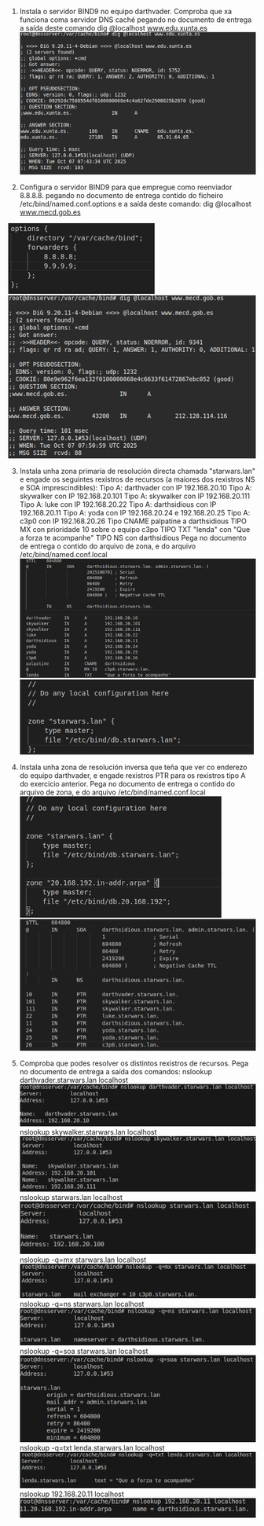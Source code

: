 1. Instala o servidor BIND9 no equipo darthvader. Comproba que xa funciona coma servidor DNS caché pegando no documento de entrega a saída deste comando dig @localhost www.edu.xunta.es
![alt text](./imagenes/image.png)

2. Configura o servidor BIND9 para que empregue como reenviador 8.8.8.8. pegando no documento de entrega contido do ficheiro /etc/bind/named.conf.options e a saída deste comando: dig @localhost www.mecd.gob.es



![alt text](./imagenes/image-1.png)
![alt text](./imagenes/image-2.png)

3. Instala unha zona primaria de resolución directa chamada "starwars.lan" e engade os seguintes rexistros de recursos (a maiores dos rexistros NS e SOA imprescindibles):
Tipo A: darthvader con IP 192.168.20.10
Tipo A: skywalker con IP 192.168.20.101
Tipo A: skywalker con IP 192.168.20.111
Tipo A: luke con IP 192.168.20.22
Tipo A: darthsidious con IP 192.168.20.11
Tipo A: yoda con IP 192.168.20.24 e 192.168.20.25
Tipo A: c3p0 con IP 192.168.20.26
Tipo CNAME palpatine a darthsidious
TIPO MX con prioridade 10 sobre o equipo c3po
TIPO TXT "lenda" con "Que a forza te acompanhe"
TIPO NS con darthsidious
Pega no documento de entrega o contido do arquivo de zona, e do arquivo /etc/bind/named.conf.local
![alt text](./imagenes/image-3.png)
![alt text](./imagenes/image-4.png)

4. Instala unha zona de resolución inversa que teña que ver co enderezo do equipo darthvader, e engade rexistros PTR para os rexistros tipo A do exercicio anterior. Pega no documento de entrega o contido do arquivo de zona, e do arquivo /etc/bind/named.conf.local
![alt text](./imagenes/image-6.png)
![alt text](./imagenes/image-5.png)

5. Comproba que podes resolver os distintos rexistros de recursos. Pega no documento de entrega a saída dos comandos:
    nslookup darthvader.starwars.lan localhost
    ![alt text](./imagenes/image-7.png)
    nslookup skywalker.starwars.lan localhost
    ![alt text](./imagenes/image-8.png)
    nslookup starwars.lan localhost
    ![alt text](./imagenes/image-9.png)
    nslookup -q=mx starwars.lan localhost
    ![alt text](./imagenes/image-10.png)
    nslookup -q=ns starwars.lan localhost
    ![alt text](./imagenes/image-11.png)
    nslookup -q=soa starwars.lan localhost
    ![alt text](./imagenes/image-12.png)
    nslookup -q=txt lenda.starwars.lan localhost
    ![alt text](./imagenes/image-13.png)
    nslookup 192.168.20.11 localhost
    ![alt text](./imagenes/image-14.png)